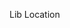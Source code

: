 
Lib Location

<script src="https://unpkg.com/react@latest/dist/react.js"></script>
<script src="https://unpkg.com/react-dom@latest/dist/react-dom.js"></script>
<script src="https://unpkg.com/babel-standalone@6.15.0/babel.min.js"></script>

    